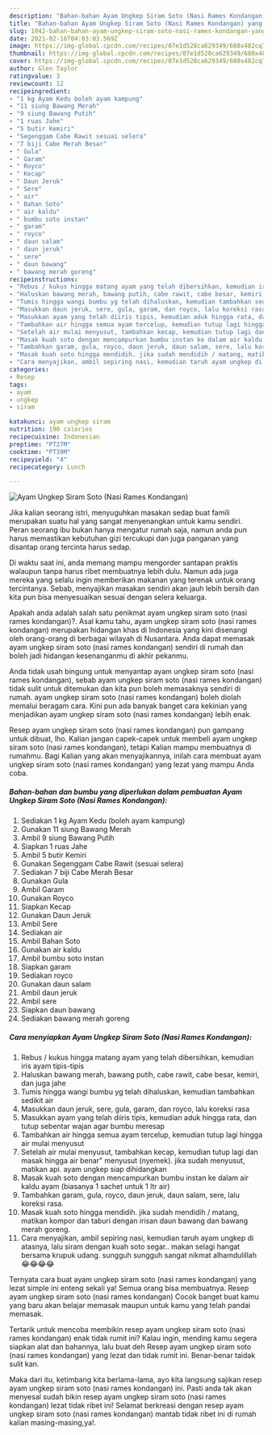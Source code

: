 ```yaml
---
description: "Bahan-bahan Ayam Ungkep Siram Soto (Nasi Rames Kondangan) yang enak dan Mudah Dibuat"
title: "Bahan-bahan Ayam Ungkep Siram Soto (Nasi Rames Kondangan) yang enak dan Mudah Dibuat"
slug: 1042-bahan-bahan-ayam-ungkep-siram-soto-nasi-rames-kondangan-yang-enak-dan-mudah-dibuat
date: 2021-02-16T04:03:03.569Z
image: https://img-global.cpcdn.com/recipes/07e1d528ca629349/680x482cq70/ayam-ungkep-siram-soto-nasi-rames-kondangan-foto-resep-utama.jpg
thumbnail: https://img-global.cpcdn.com/recipes/07e1d528ca629349/680x482cq70/ayam-ungkep-siram-soto-nasi-rames-kondangan-foto-resep-utama.jpg
cover: https://img-global.cpcdn.com/recipes/07e1d528ca629349/680x482cq70/ayam-ungkep-siram-soto-nasi-rames-kondangan-foto-resep-utama.jpg
author: Glen Taylor
ratingvalue: 3
reviewcount: 12
recipeingredient:
- "1 kg Ayam Kedu boleh ayam kampung"
- "11 siung Bawang Merah"
- "9 siung Bawang Putih"
- "1 ruas Jahe"
- "5 butir Kemiri"
- "Segenggam Cabe Rawit sesuai selera"
- "7 biji Cabe Merah Besar"
- " Gula"
- " Garam"
- " Royco"
- " Kecap"
- " Daun Jeruk"
- " Sere"
- " air"
- " Bahan Soto"
- " air kaldu"
- " bumbu soto instan"
- " garam"
- " royco"
- " daun salam"
- " daun jeruk"
- " sere"
- " daun bawang"
- " bawang merah goreng"
recipeinstructions:
- "Rebus / kukus hingga matang ayam yang telah dibersihkan, kemudian iris ayam tipis-tipis"
- "Haluskan bawang merah, bawang putih, cabe rawit, cabe besar, kemiri, dan juga jahe"
- "Tumis hingga wangi bumbu yg telah dihaluskan, kemudian tambahkan sedikit air"
- "Masukkan daun jeruk, sere, gula, garam, dan royco, lalu koreksi rasa"
- "Masukkan ayam yang telah diiris tipis, kemudian aduk hingga rata, dan tutup sebentar wajan agar bumbu meresap"
- "Tambahkan air hingga semua ayam tercelup, kemudian tutup lagi hingga air mulai menyusut"
- "Setelah air mulai menyusut, tambahkan kecap, kemudian tutup lagi dan masak hingga air benar&#34; menyusut (nyemek). jika sudah menyusut, matikan api. ayam ungkep siap dihidangkan"
- "Masak kuah soto dengan mencampurkan bumbu instan ke dalam air kaldu ayam (biasanya 1 sachet untuk 1 ltr air)"
- "Tambahkan garam, gula, royco, daun jeruk, daun salam, sere, lalu koreksi rasa."
- "Masak kuah soto hingga mendidih. jika sudah mendidih / matang, matikan kompor dan taburi dengan irisan daun bawang dan bawang merah goreng."
- "Cara menyajikan, ambil sepiring nasi, kemudian taruh ayam ungkep di atasnya, lalu siram dengan kuah soto segar.. makan selagi hangat bersama krupuk udang. sungguh sungguh sangat nikmat alhamdulillah 😂😂😂😂"
categories:
- Resep
tags:
- ayam
- ungkep
- siram

katakunci: ayam ungkep siram 
nutrition: 190 calories
recipecuisine: Indonesian
preptime: "PT27M"
cooktime: "PT39M"
recipeyield: "4"
recipecategory: Lunch

---
```



![Ayam Ungkep Siram Soto (Nasi Rames Kondangan)](https://img-global.cpcdn.com/recipes/07e1d528ca629349/680x482cq70/ayam-ungkep-siram-soto-nasi-rames-kondangan-foto-resep-utama.jpg)

Jika kalian seorang istri, menyuguhkan masakan sedap buat famili merupakan suatu hal yang sangat menyenangkan untuk kamu sendiri. Peran seorang ibu bukan hanya mengatur rumah saja, namun anda pun harus memastikan kebutuhan gizi tercukupi dan juga panganan yang disantap orang tercinta harus sedap.

Di waktu  saat ini, anda memang mampu mengorder santapan praktis walaupun tanpa harus ribet membuatnya lebih dulu. Namun ada juga mereka yang selalu ingin memberikan makanan yang terenak untuk orang tercintanya. Sebab, menyajikan masakan sendiri akan jauh lebih bersih dan kita pun bisa menyesuaikan sesuai dengan selera keluarga. 



Apakah anda adalah salah satu penikmat ayam ungkep siram soto (nasi rames kondangan)?. Asal kamu tahu, ayam ungkep siram soto (nasi rames kondangan) merupakan hidangan khas di Indonesia yang kini disenangi oleh orang-orang di berbagai wilayah di Nusantara. Anda dapat memasak ayam ungkep siram soto (nasi rames kondangan) sendiri di rumah dan boleh jadi hidangan kesenanganmu di akhir pekanmu.

Anda tidak usah bingung untuk menyantap ayam ungkep siram soto (nasi rames kondangan), sebab ayam ungkep siram soto (nasi rames kondangan) tidak sulit untuk ditemukan dan kita pun boleh memasaknya sendiri di rumah. ayam ungkep siram soto (nasi rames kondangan) boleh diolah memalui beragam cara. Kini pun ada banyak banget cara kekinian yang menjadikan ayam ungkep siram soto (nasi rames kondangan) lebih enak.

Resep ayam ungkep siram soto (nasi rames kondangan) pun gampang untuk dibuat, lho. Kalian jangan capek-capek untuk membeli ayam ungkep siram soto (nasi rames kondangan), tetapi Kalian mampu membuatnya di rumahmu. Bagi Kalian yang akan menyajikannya, inilah cara membuat ayam ungkep siram soto (nasi rames kondangan) yang lezat yang mampu Anda coba.

<!--inarticleads1-->

##### Bahan-bahan dan bumbu yang diperlukan dalam pembuatan Ayam Ungkep Siram Soto (Nasi Rames Kondangan):

1. Sediakan 1 kg Ayam Kedu (boleh ayam kampung)
1. Gunakan 11 siung Bawang Merah
1. Ambil 9 siung Bawang Putih
1. Siapkan 1 ruas Jahe
1. Ambil 5 butir Kemiri
1. Gunakan Segenggam Cabe Rawit (sesuai selera)
1. Sediakan 7 biji Cabe Merah Besar
1. Gunakan  Gula
1. Ambil  Garam
1. Gunakan  Royco
1. Siapkan  Kecap
1. Gunakan  Daun Jeruk
1. Ambil  Sere
1. Sediakan  air
1. Ambil  Bahan Soto
1. Gunakan  air kaldu
1. Ambil  bumbu soto instan
1. Siapkan  garam
1. Sediakan  royco
1. Gunakan  daun salam
1. Ambil  daun jeruk
1. Ambil  sere
1. Siapkan  daun bawang
1. Sediakan  bawang merah goreng




<!--inarticleads2-->

##### Cara menyiapkan Ayam Ungkep Siram Soto (Nasi Rames Kondangan):

1. Rebus / kukus hingga matang ayam yang telah dibersihkan, kemudian iris ayam tipis-tipis
1. Haluskan bawang merah, bawang putih, cabe rawit, cabe besar, kemiri, dan juga jahe
1. Tumis hingga wangi bumbu yg telah dihaluskan, kemudian tambahkan sedikit air
1. Masukkan daun jeruk, sere, gula, garam, dan royco, lalu koreksi rasa
1. Masukkan ayam yang telah diiris tipis, kemudian aduk hingga rata, dan tutup sebentar wajan agar bumbu meresap
1. Tambahkan air hingga semua ayam tercelup, kemudian tutup lagi hingga air mulai menyusut
1. Setelah air mulai menyusut, tambahkan kecap, kemudian tutup lagi dan masak hingga air benar&#34; menyusut (nyemek). jika sudah menyusut, matikan api. ayam ungkep siap dihidangkan
1. Masak kuah soto dengan mencampurkan bumbu instan ke dalam air kaldu ayam (biasanya 1 sachet untuk 1 ltr air)
1. Tambahkan garam, gula, royco, daun jeruk, daun salam, sere, lalu koreksi rasa.
1. Masak kuah soto hingga mendidih. jika sudah mendidih / matang, matikan kompor dan taburi dengan irisan daun bawang dan bawang merah goreng.
1. Cara menyajikan, ambil sepiring nasi, kemudian taruh ayam ungkep di atasnya, lalu siram dengan kuah soto segar.. makan selagi hangat bersama krupuk udang. sungguh sungguh sangat nikmat alhamdulillah 😂😂😂😂




Ternyata cara buat ayam ungkep siram soto (nasi rames kondangan) yang lezat simple ini enteng sekali ya! Semua orang bisa membuatnya. Resep ayam ungkep siram soto (nasi rames kondangan) Cocok banget buat kamu yang baru akan belajar memasak maupun untuk kamu yang telah pandai memasak.

Tertarik untuk mencoba membikin resep ayam ungkep siram soto (nasi rames kondangan) enak tidak rumit ini? Kalau ingin, mending kamu segera siapkan alat dan bahannya, lalu buat deh Resep ayam ungkep siram soto (nasi rames kondangan) yang lezat dan tidak rumit ini. Benar-benar taidak sulit kan. 

Maka dari itu, ketimbang kita berlama-lama, ayo kita langsung sajikan resep ayam ungkep siram soto (nasi rames kondangan) ini. Pasti anda tak akan menyesal sudah bikin resep ayam ungkep siram soto (nasi rames kondangan) lezat tidak ribet ini! Selamat berkreasi dengan resep ayam ungkep siram soto (nasi rames kondangan) mantab tidak ribet ini di rumah kalian masing-masing,ya!.

